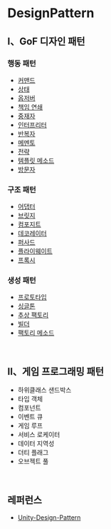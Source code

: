 # DesignPattern
## I、GoF 디자인 패턴
### 행동 패턴
* [커맨드](https://github.com/LeeJungHwi/DesignPattern/tree/main/Assets/Scripts/BehavioralPattern/Command)
* [상태](https://github.com/LeeJungHwi/DesignPattern/tree/main/Assets/Scripts/BehavioralPattern/State)
* [옵저버](https://github.com/LeeJungHwi/DesignPattern/tree/main/Assets/Scripts/BehavioralPattern/Observer)
* [책임 연쇄](https://github.com/LeeJungHwi/DesignPattern/tree/main/Assets/Scripts/BehavioralPattern/ChainOfResponsibility)
* [중재자](https://github.com/LeeJungHwi/DesignPattern/tree/main/Assets/Scripts/BehavioralPattern/Mediator)
* [인터프리터](https://github.com/LeeJungHwi/DesignPattern/tree/main/Assets/Scripts/BehavioralPattern/Interpreter)
* [반복자](https://github.com/LeeJungHwi/DesignPattern/tree/main/Assets/Scripts/BehavioralPattern/Iterator)
* [메멘토](https://github.com/LeeJungHwi/DesignPattern/tree/main/Assets/Scripts/BehavioralPattern/Memento)
* [전략](https://github.com/LeeJungHwi/DesignPattern/tree/main/Assets/Scripts/BehavioralPattern/Strategy)
* [템플릿 메소드](https://github.com/LeeJungHwi/DesignPattern/tree/main/Assets/Scripts/BehavioralPattern/TemplateMethod)
* [방문자](https://github.com/LeeJungHwi/DesignPattern/tree/main/Assets/Scripts/BehavioralPattern/Visitor)


### 구조 패턴
* [어댑터](https://github.com/LeeJungHwi/DesignPattern/tree/main/Assets/Scripts/StructuralPattern/Adapter)
* [브릿지](https://github.com/LeeJungHwi/DesignPattern/tree/main/Assets/Scripts/StructuralPattern/Bridge)
* [컴포지트](https://github.com/LeeJungHwi/DesignPattern/tree/main/Assets/Scripts/StructuralPattern/Composite)
* [데코레이터](https://github.com/LeeJungHwi/DesignPattern/tree/main/Assets/Scripts/StructuralPattern/Decorator)
* [퍼사드](https://github.com/LeeJungHwi/DesignPattern/tree/main/Assets/Scripts/StructuralPattern/Facade)
* [플라이웨이트](https://github.com/LeeJungHwi/DesignPattern/tree/main/Assets/Scripts/StructuralPattern/Flyweight)
* [프록시](https://github.com/LeeJungHwi/DesignPattern/tree/main/Assets/Scripts/StructuralPattern/Proxy)


### 생성 패턴
* [프로토타입](https://github.com/LeeJungHwi/DesignPattern/tree/main/Assets/Scripts/CreationalPattern/Prototype)
* [싱글톤](https://github.com/LeeJungHwi/DesignPattern/tree/main/Assets/Scripts/CreationalPattern/Singleton)
* [추상 팩토리](https://github.com/LeeJungHwi/DesignPattern/tree/main/Assets/Scripts/CreationalPattern/AbstractFactory)
* [빌더](https://github.com/LeeJungHwi/DesignPattern/tree/main/Assets/Scripts/CreationalPattern/Builder)
* [팩토리 메소드](https://github.com/LeeJungHwi/DesignPattern/tree/main/Assets/Scripts/CreationalPattern/FactoryMethod)

<br> 

## II、게임 프로그래밍 패턴
* 하위클래스 샌드박스
* 타입 객체
* 컴포넌트
* 이벤트 큐
* 게임 루프
* 서비스 로케이터
* 데이터 지역성
* 더티 플래그
* 오브젝트 풀
<br>

## 레퍼런스
* [Unity-Design-Pattern](https://github.com/QianMo/Unity-Design-Pattern)
